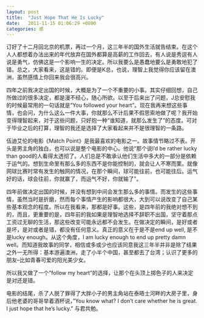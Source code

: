 ```yaml
---
layout: post
title:  "Just Hope That He Is Lucky"
date:   2011-11-15 01:06:29 +0800
categories: 感
---
```

订好了十二月回北京的机票，再过一个月，这三年半的国外生活就告结束。在这个人人都想着办法出来的年代放弃在国外都算是高薪的工作回去，有人说是秀逗有人说是勇气，仿佛这是一个影响一生的决定。所以我要么是愚蠢地要么是勇敢地犯了错。总之，大家看来，这是错的。即便是K总，也说，理智上我觉得你应该留在澳洲，虽然感情上你回来我会很高兴。

四年之前我决定出国的时候，大概是为了一个不重要的小事。其实仔细回想，自己所做过的很多决定，都是漫不经心，随心所欲。以至于后来出了问题，J总安慰我的时候最常用的一句话就是“You followed your heart”。现在我再来想这些事情，也会问，为什么这么一件大事，你就那么不计后果不假思索地做了呢？我开始变得理智起来，对于这些问题，只好抱一种“谁知道，就那么发生了”的态度。可对于毕业之后的打算，理智的我还是选择了大家看起来并不是很理智的一条路。

伍迪艾伦的电影《Match Point》是我最喜欢的电影之一。故事情节略过不表。开头是男主角的独白，也可以说是整个电影的中心。他说“那个说I’d be rather lucky than good的人看得太透彻了。人们总是不敢承认他们生活中多大的一部分是依赖于运气的。想到生命里有那么多的东西不是你能控制的，就会让人不寒而栗。就像网球比赛时常有发生的触网的情况，在那个瞬间，球可能往前，也可能往后。运气好的话，球会往前，你就赢了，而运气不好，你就输了”。

四年前做决定出国的时候，并没有想到中间会发生那么多的事情。而发生的这些事情，虽然当时是折磨，然而每个事情产生的影响都很大，大到可以说改变了自己某些基本观念的程度。所以在我看来，那都是好事。这些，是四年前的我绝对想不到的，而且，更重要的是，四年前的我如果是理智地选择不辞职不出国，坚守着那点工资过无聊的生活，那这些改变可能永远都不会发生。在做决定的瞬间，是好或者是坏，是对或者是错，都没有任何意义。真正的意义在于是不是end up well, 是不是lucky enough。从这个角度，I am lucky enough to end up pretty damn well。而知道我故事的同学，相信或多或少也应该同意我这三年半并非是除了结果之外一无所得：基本游遍澳洲，走了小半个中国，甚至都去了台湾；认识了更多的朋友–比如青春可爱的阳光美少女。

所以我又做了一个”follow my heart”的选择，让那个在头顶上掷色子的人来决定是对还是错。

电影的结尾，杀了人脱了罪得了大胖小子的男主角站在泰晤士河畔的大房子里，身后他老婆的哥哥举着酒杯说，”You know what? I don’t care whether he is great. I just hope that he’s lucky.” 与君共勉。